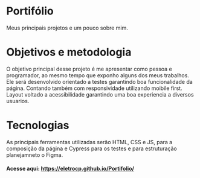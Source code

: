 # Portifólio
Meus principais projetos e um pouco sobre mim.

# Objetivos e metodologia
O objetivo principal desse projeto é me apresentar como pessoa e programador, ao mesmo tempo que exponho alguns dos meus trabalhos.
Ele será desenvolvido orientado a testes garantindo boa funcionalidade da página. Contando também com responsividade utilizando moibile first.
Layout voltado a acessibilidade garantindo uma boa experiencia a diversos usuarios.

# Tecnologias
As principais ferramentas utilizadas serão HTML, CSS e JS, para a composição da página e Cypress para os testes e para estruturação planejamneto o Figma.

#### Acesse aqui: https://eletrocp.github.io/Portifolio/
